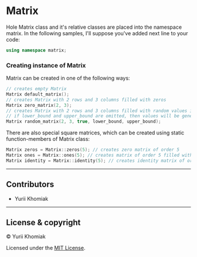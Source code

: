 # Matrix

Hole Matrix class and it's relative classes are placed into the namespace matrix.
In the following samples, I'll suppose you've added next line to your code:
```cpp
using namespace matrix;
```

### Creating instance of Matrix

Matrix can be created in one of the following ways:
```cpp
// creates empty Matrix
Matrix default_matrix(); 
// creates Matrix with 2 rows and 3 columns filled with zeros
Matrix zero_matrix(2, 3); 
// creates Matrix with 2 rows and 3 columns filled with random values in between of lower_bound and upper_bound
// if lower_bound and upper_bound are omitted, then values will be generated in the interval [0;1]
Matrix random_matrix(2, 3, true, lower_bound, upper_bound);
```

There are also special square matrices, which can be created using static function-members of Matrix class:
```cpp
Matrix zeros = Matrix::zeros(5); // creates zero matrix of order 5
Matrix ones = Matrix::ones(5); // creates matrix of order 5 filled with ones
Matrix identity = Matrix::identity(5); // creates identity matrix of order 5
```

---

## Contributors

- Yurii Khomiak

---

## License & copyright

© Yurii Khomiak

Licensed under the [MIT License](LICENSE).